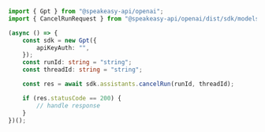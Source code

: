 <!-- Start SDK Example Usage -->


```typescript
import { Gpt } from "@speakeasy-api/openai";
import { CancelRunRequest } from "@speakeasy-api/openai/dist/sdk/models/operations";

(async () => {
    const sdk = new Gpt({
        apiKeyAuth: "",
    });
    const runId: string = "string";
    const threadId: string = "string";

    const res = await sdk.assistants.cancelRun(runId, threadId);

    if (res.statusCode == 200) {
        // handle response
    }
})();

```
<!-- End SDK Example Usage -->